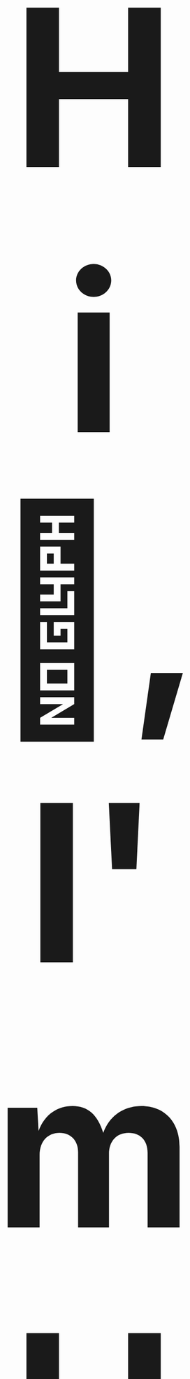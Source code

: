 <h1 align="center" style="font-size: 500px">Hi 👋, I'm <a href="https://huwfulcher.com">Huw</a></h1>
<h2 align="center">Data Scientist, Analyst and Strategist</h2>

## About Me
<strong>Currently:</strong> 

Data Scientist at [Appnovation](https://appnovation.com)

## 👨‍💻 Work Life:
I help clients:
- Understand the power of data and its opportunities,
- How to utilise it,
- Deliver analysis/infrastructure that enables data-driven strategy.

## 👨‍👩‍👦 Personal Life:
- I am a husband and father to one on the way, 
- I love to read, my current goal is to read 40 books this year (mainly Theology and Science Fiction), 
- I've started contributing to Open Source (still fairly new to it!).


## 🛠️ What I'm working on
- Developing Appnovation's Data, Analytics and Insights service,
- Helping clients realise the power of data (get in touch if you want a consultation),
- Developing [gapipy](https://github.com/HFulcher/gapipy), a Python wrapper for the Google Analytics API.

## 💡 What I'm currenly learning
- Flutter App Development.
- Full-stack Web Development -- Mainly the MERN stack.

## 📮 How to reach me
Personal Enquiries: [fulcherhuw@gmail.com](mailto:fulcherhuw@gmail.com)

Business Enquiries: [huw.fulcher@appnovation.com](mailto:huw.fulcher@appnovation.com)

</br>

Other places I can be found online:

[![Linkedin](https://img.shields.io/badge/linkedin-%230077B5.svg?&style=flat-square&logo=linkedin&logoColor=white&link=https://www.linkedin.com/in/huwfulcher/)](https://www.linkedin.com/in/huwfulcher/)
[![StackOverflow](https://img.shields.io/badge/-StackOverflow-orange?style=flat-square&logo=stackoverflow&logoColor=white&link=https://stackoverflow.com/users/3752895/hfulcher)](https://stackoverflow.com/users/3752895/hfulcher)
[![Dev.to](https://img.shields.io/badge/-DEV.TO-black?style=flat-square&logo=dev&logoColor=white&link=https://dev.to/huwfulcher)](https://dev.to/huwfulcher)
[![Medium](https://img.shields.io/badge/-Medium-black?style=flat-square&logo=medium&logoColor=white&link=https://medium.com/@huwfulcher)](https://medium.com/@huwfulcher)

</br>

[![Visits Badge](https://badges.pufler.dev/visits/hfulcher/hfulcher)](https://badges.pufler.dev)
